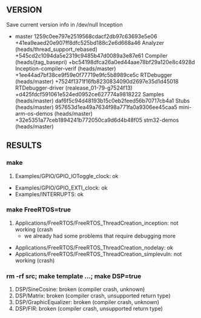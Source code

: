 ## VERSION

Save current version info in /dev/null
Inception
* master
1259c0ee797e2519568cdacf2db97c63693e5e06
+41ea9eaed20e907ff8dfc525bd188c2e6d668a46 Analyzer
(heads/thread_support_rebased)
+545cd2c1094da5e2319c9485b47d0089a3e87e61 Compiler (heads/jtag_basepri)
+bc54198dfca26a0ed44aae78bf29a120e8c4928d Inception-compiler-verif
(heads/master)
+1ee44ad7bf38ce9f59e0f77719e9fc5b8989ce5c RTDebugger (heads/master)
+7524f1371f16fb8230834090d2697e35d1d45018 RTDebugger-driver
(realease_01-79-g7524f13)
+d425fdcf591061e524ed0952ce627774a9818222 Samples (heads/master)
 daf6f5c94d48193b15c0eb2feed56b70717cb4a1 Stubs (heads/master)
 957653d1ea49a7634f98a771fa0a9306ee45caa5 mini-arm-os-demos (heads/master)
+32e5351a77ceb1894241b772050ca9d6d4b48f05 stm32-demos (heads/master)

## RESULTS

### make
1. Examples/GPIO/GPIO_IOToggle_clock: ok
*  Examples/GPIO/GPIO_EXTI_clock: ok
*  Examples/INTERRUPTS: ok

### make FreeRTOS=true
1. Applications/FreeRTOS/FreeRTOS_ThreadCreation_inception: not working (crash
   + we already had some problems that require debugging more
*  Applications/FreeRTOS/FreeRTOS_ThreadCreation_nodelay: ok
*  Applications/FreeRTOS/FreeRTOS_ThreadCreation_simplevuln: not working (crash)

### rm -rf src; make template ...; make DSP=true
1. DSP/SineCosine: broken (compiler crash, unknown)
1. DSP/Matrix: broken (compiler crash, unsupported return type)
1. DSP/GraphicEqualizer: broken (compiler crash, unknown)
1. DSP/FIR: broken (compiler crash, unsupported return type)
